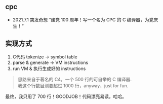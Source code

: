 ## cpc
- 2021.7.1 突发奇想 “建党 100 周年！写一个名为 CPC 的 C 编译器，为党庆生！”

## 实现方式
1. C代码 tokenize -> symbol table
2. parse & generate -> VM instructions
3. run VM & 执行生成好的 instructions

> 思路来自于著名的 C4，一个 500 行的可自举的 C 编译器.   
> 我这个行数目测要超过 1000 行，anyway，just for fun.

最终，我只用了 700 行！GOODJOB！代码漂亮易读，哈哈。
